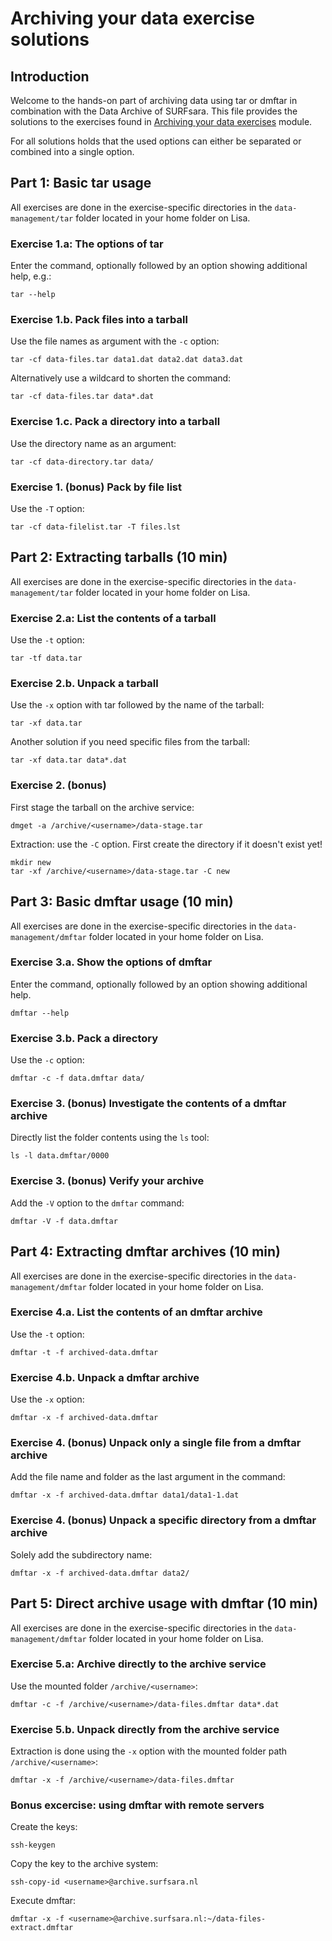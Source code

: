 # Archiving your data exercise solutions

## Introduction

Welcome to the hands-on part of archiving data using tar or dmftar in combination with the Data Archive of SURFsara. This file provides the solutions to the exercises found in [Archiving your data exercises](HPC-Archiving-exercises.md) module.

For all solutions holds that the used options can either be separated or combined into a single option.

## Part 1: Basic tar usage

All exercises are done in the exercise-specific directories in the `data-management/tar` folder located in your home folder on Lisa.

### Exercise 1.a: The options of tar

Enter the command, optionally followed by an option showing additional help, e.g.:

```
tar --help
```

### Exercise 1.b. Pack files into a tarball

Use the file names as argument with the `-c` option:

```
tar -cf data-files.tar data1.dat data2.dat data3.dat
```

Alternatively use a wildcard to shorten the command:

```
tar -cf data-files.tar data*.dat
```

### Exercise 1.c. Pack a directory into a tarball

Use the directory name as an argument:

```
tar -cf data-directory.tar data/
```

### Exercise 1. (bonus) Pack by file list

Use the `-T` option:

```
tar -cf data-filelist.tar -T files.lst
```

## Part 2: Extracting tarballs (10 min)

All exercises are done in the exercise-specific directories in the `data-management/tar` folder located in your home folder on Lisa.

### Exercise 2.a: List the contents of a tarball

Use the `-t` option:

```
tar -tf data.tar
```

### Exercise 2.b. Unpack a tarball

Use the `-x` option with tar followed by the name of the tarball:

```
tar -xf data.tar
```

Another solution if you need specific files from the tarball:

```
tar -xf data.tar data*.dat
```

### Exercise 2. (bonus)

First stage the tarball on the archive service:

```
dmget -a /archive/<username>/data-stage.tar
```

Extraction: use the `-C` option. First create the directory if it doesn't exist yet!

```
mkdir new
tar -xf /archive/<username>/data-stage.tar -C new
```

## Part 3: Basic dmftar usage (10 min)

All exercises are done in the exercise-specific directories in the `data-management/dmftar` folder located in your home folder on Lisa.

### Exercise 3.a. Show the options of dmftar

Enter the command, optionally followed by an option showing additional help.

```
dmftar --help
```

### Exercise 3.b. Pack a directory

Use the `-c` option:

```
dmftar -c -f data.dmftar data/
```

### Exercise 3. (bonus) Investigate the contents of a dmftar archive

Directly list the folder contents using the `ls` tool:

```
ls -l data.dmftar/0000
```

### Exercise 3. (bonus) Verify your archive

Add the `-V` option to the `dmftar` command:

```
dmftar -V -f data.dmftar
```

## Part 4: Extracting dmftar archives (10 min)

All exercises are done in the exercise-specific directories in the `data-management/dmftar` folder located in your home folder on Lisa.

### Exercise 4.a. List the contents of an dmftar archive

Use the `-t` option:

```
dmftar -t -f archived-data.dmftar
```

### Exercise 4.b. Unpack a dmftar archive

Use the `-x` option:

```
dmftar -x -f archived-data.dmftar
```

### Exercise 4. (bonus) Unpack only a single file from a dmftar archive

Add the file name and folder as the last argument in the command:

```
dmftar -x -f archived-data.dmftar data1/data1-1.dat
```

### Exercise 4. (bonus) Unpack a specific directory from a dmftar archive

Solely add the subdirectory name:

```
dmftar -x -f archived-data.dmftar data2/
```

## Part 5: Direct archive usage with dmftar (10 min)

All exercises are done in the exercise-specific directories in the `data-management/dmftar` folder located in your home folder on Lisa.

### Exercise 5.a: Archive directly to the archive service

Use the mounted folder `/archive/<username>`:

```
dmftar -c -f /archive/<username>/data-files.dmftar data*.dat
```

### Exercise 5.b. Unpack directly from the archive service

Extraction is done using the `-x` option with the mounted folder path `/archive/<username>`:

```
dmftar -x -f /archive/<username>/data-files.dmftar
```

### Bonus excercise: using dmftar with remote servers

Create the keys:

```
ssh-keygen
```

Copy the key to the archive system:

```
ssh-copy-id <username>@archive.surfsara.nl
```

Execute dmftar:

```
dmftar -x -f <username>@archive.surfsara.nl:~/data-files-extract.dmftar
```
